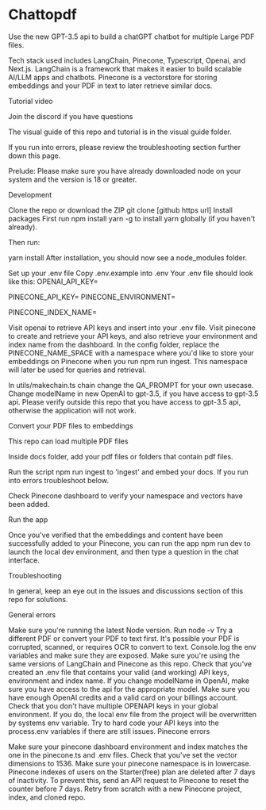 # Chattopdf

Use the new GPT-3.5 api to build a chatGPT chatbot for multiple Large PDF files.

Tech stack used includes LangChain, Pinecone, Typescript, Openai, and Next.js. LangChain is a framework that makes it easier to build scalable AI/LLM apps and chatbots. Pinecone is a vectorstore for storing embeddings and your PDF in text to later retrieve similar docs.

Tutorial video

Join the discord if you have questions

The visual guide of this repo and tutorial is in the visual guide folder.

If you run into errors, please review the troubleshooting section further down this page.

Prelude: Please make sure you have already downloaded node on your system and the version is 18 or greater.

Development

Clone the repo or download the ZIP
git clone [github https url]
Install packages
First run npm install yarn -g to install yarn globally (if you haven't already).

Then run:

yarn install
After installation, you should now see a node_modules folder.

Set up your .env file
Copy .env.example into .env Your .env file should look like this:
OPENAI_API_KEY=

PINECONE_API_KEY=
PINECONE_ENVIRONMENT=

PINECONE_INDEX_NAME=

Visit openai to retrieve API keys and insert into your .env file.
Visit pinecone to create and retrieve your API keys, and also retrieve your environment and index name from the dashboard.
In the config folder, replace the PINECONE_NAME_SPACE with a namespace where you'd like to store your embeddings on Pinecone when you run npm run ingest. This namespace will later be used for queries and retrieval.

In utils/makechain.ts chain change the QA_PROMPT for your own usecase. Change modelName in new OpenAI to gpt-3.5, if you have access to gpt-3.5 api. Please verify outside this repo that you have access to gpt-3.5 api, otherwise the application will not work.

Convert your PDF files to embeddings

This repo can load multiple PDF files

Inside docs folder, add your pdf files or folders that contain pdf files.

Run the script npm run ingest to 'ingest' and embed your docs. If you run into errors troubleshoot below.

Check Pinecone dashboard to verify your namespace and vectors have been added.

Run the app

Once you've verified that the embeddings and content have been successfully added to your Pinecone, you can run the app npm run dev to launch the local dev environment, and then type a question in the chat interface.

Troubleshooting

In general, keep an eye out in the issues and discussions section of this repo for solutions.

General errors

Make sure you're running the latest Node version. Run node -v
Try a different PDF or convert your PDF to text first. It's possible your PDF is corrupted, scanned, or requires OCR to convert to text.
Console.log the env variables and make sure they are exposed.
Make sure you're using the same versions of LangChain and Pinecone as this repo.
Check that you've created an .env file that contains your valid (and working) API keys, environment and index name.
If you change modelName in OpenAI, make sure you have access to the api for the appropriate model.
Make sure you have enough OpenAI credits and a valid card on your billings account.
Check that you don't have multiple OPENAPI keys in your global environment. If you do, the local env file from the project will be overwritten by systems env variable.
Try to hard code your API keys into the process.env variables if there are still issues.
Pinecone errors

Make sure your pinecone dashboard environment and index matches the one in the pinecone.ts and .env files.
Check that you've set the vector dimensions to 1536.
Make sure your pinecone namespace is in lowercase.
Pinecone indexes of users on the Starter(free) plan are deleted after 7 days of inactivity. To prevent this, send an API request to Pinecone to reset the counter before 7 days.
Retry from scratch with a new Pinecone project, index, and cloned repo.
